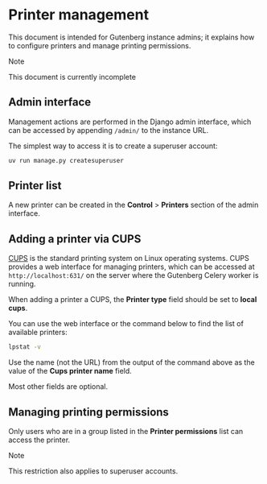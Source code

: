 # Printer management
This document is intended for Gutenberg instance admins;
it explains how to configure printers and manage printing permissions.

> [!NOTE]
> This document is currently incomplete

## Admin interface
Management actions are performed in the Django admin interface,
which can be accessed by appending `/admin/` to the instance URL.

The simplest way to access it is to create a superuser account:
```bash
uv run manage.py createsuperuser
```

## Printer list
A new printer can be created in the **Control** > **Printers** section of the admin interface.

## Adding a printer via CUPS
[CUPS](https://openprinting.github.io/cups/) is the standard printing system on Linux operating systems.
CUPS provides a web interface for managing printers, which can be accessed at `http://localhost:631/`
on the server where the Gutenberg Celery worker is running.

When adding a printer a CUPS, the **Printer type** field should be set to **local cups**. 

You can use the web interface or the command below to find the list of available printers:
```bash
lpstat -v
```
Use the name (not the URL) from the output of the command above as the value of the **Cups printer name** field.

Most other fields are optional.

## Managing printing permissions
Only users who are in a group listed in the **Printer permissions** list can access the printer.
> [!NOTE]
> This restriction also applies to superuser accounts.
